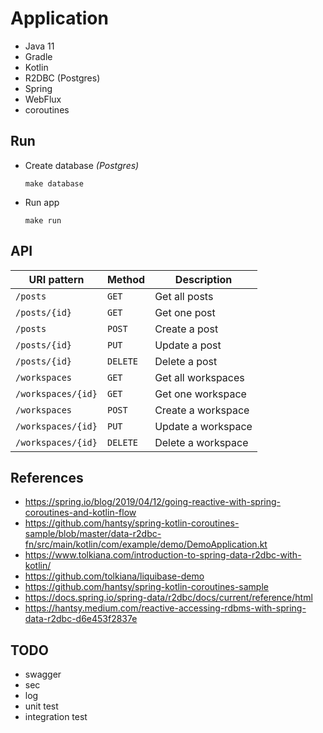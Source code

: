 # Application

- Java 11
- Gradle
- Kotlin
- R2DBC (Postgres)
- Spring
- WebFlux
- coroutines

## Run

- Create database _(Postgres)_
  ```shell
  make database
  ```

- Run app 
  ```shell
  make run
  ```

## API

| URI pattern | Method | Description |
|-------------|--------|-------------|
| `/posts` | `GET` | Get all posts |
| `/posts/{id}` | `GET` | Get one post |
| `/posts` | `POST` | Create a post |
| `/posts/{id}` | `PUT` | Update a post |
| `/posts/{id}` | `DELETE` | Delete a post |
| `/workspaces` | `GET` | Get all workspaces |
| `/workspaces/{id}` | `GET` | Get one workspace |
| `/workspaces` | `POST` | Create a workspace |
| `/workspaces/{id}` | `PUT` | Update a workspace |
| `/workspaces/{id}` | `DELETE` | Delete a workspace |

## References
- https://spring.io/blog/2019/04/12/going-reactive-with-spring-coroutines-and-kotlin-flow
- https://github.com/hantsy/spring-kotlin-coroutines-sample/blob/master/data-r2dbc-fn/src/main/kotlin/com/example/demo/DemoApplication.kt
- https://www.tolkiana.com/introduction-to-spring-data-r2dbc-with-kotlin/
- https://github.com/tolkiana/liquibase-demo
- https://github.com/hantsy/spring-kotlin-coroutines-sample
- https://docs.spring.io/spring-data/r2dbc/docs/current/reference/html
- https://hantsy.medium.com/reactive-accessing-rdbms-with-spring-data-r2dbc-d6e453f2837e

## TODO
- swagger
- sec
- log
- unit test
- integration test
